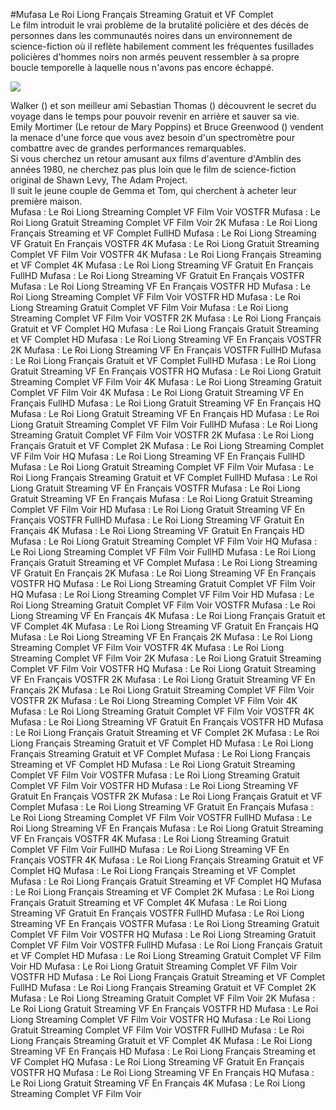 #Mufasa  Le Roi Liong Français Streaming Gratuit et VF Complet  
Le film introduit le vrai problème de la brutalité policière et des décès de personnes dans les communautés noires dans un environnement de science-fiction où il reflète habilement comment les fréquentes fusillades policières d'hommes noirs non armés peuvent ressembler à sa propre boucle temporelle à laquelle nous n'avons pas encore échappé.  
  
[![](https://i.imgur.com/qSNzIqt.png)](https://movie.rssnews.media/nTmGFFPrn.php)  
  
Walker () et son meilleur ami Sebastian Thomas () découvrent le secret du voyage dans le temps pour pouvoir revenir en arrière et sauver sa vie.  
Emily Mortimer (Le retour de Mary Poppins) et Bruce Greenwood () vendent la menace d'une force que vous avez besoin d'un spectromètre pour combattre avec de grandes performances remarquables.  
Si vous cherchez un retour amusant aux films d'aventure d'Amblin des années 1980, ne cherchez pas plus loin que le film de science-fiction original  de Shawn Levy, The Adam Project.  
Il suit le jeune couple de Gemma et Tom, qui cherchent à acheter leur première maison.  
Mufasa : Le Roi Liong Streaming Complet VF Film Voir VOSTFR
Mufasa : Le Roi Liong Gratuit Streaming Complet VF Film Voir 2K
Mufasa : Le Roi Liong Français Streaming et VF Complet FullHD
Mufasa : Le Roi Liong Streaming VF Gratuit En Français VOSTFR 4K
Mufasa : Le Roi Liong Gratuit Streaming Complet VF Film Voir VOSTFR 4K
Mufasa : Le Roi Liong Français Streaming et VF Complet 4K
Mufasa : Le Roi Liong Streaming VF Gratuit En Français FullHD
Mufasa : Le Roi Liong Streaming VF Gratuit En Français VOSTFR
Mufasa : Le Roi Liong Streaming VF En Français VOSTFR HD
Mufasa : Le Roi Liong Streaming Complet VF Film Voir VOSTFR HD
Mufasa : Le Roi Liong Streaming Gratuit Complet VF Film Voir
Mufasa : Le Roi Liong Streaming Complet VF Film Voir VOSTFR 2K
Mufasa : Le Roi Liong Français Gratuit et VF Complet HQ
Mufasa : Le Roi Liong Français Gratuit Streaming et VF Complet HD
Mufasa : Le Roi Liong Streaming VF En Français VOSTFR 2K
Mufasa : Le Roi Liong Streaming VF En Français VOSTFR FullHD
Mufasa : Le Roi Liong Français Gratuit et VF Complet FullHD
Mufasa : Le Roi Liong Gratuit Streaming VF En Français VOSTFR HQ
Mufasa : Le Roi Liong Gratuit Streaming Complet VF Film Voir 4K
Mufasa : Le Roi Liong Streaming Gratuit Complet VF Film Voir 4K
Mufasa : Le Roi Liong Gratuit Streaming VF En Français FullHD
Mufasa : Le Roi Liong Gratuit Streaming VF En Français HQ
Mufasa : Le Roi Liong Gratuit Streaming VF En Français HD
Mufasa : Le Roi Liong Gratuit Streaming Complet VF Film Voir FullHD
Mufasa : Le Roi Liong Streaming Gratuit Complet VF Film Voir VOSTFR 2K
Mufasa : Le Roi Liong Français Gratuit et VF Complet 2K
Mufasa : Le Roi Liong Streaming Complet VF Film Voir HQ
Mufasa : Le Roi Liong Streaming VF En Français FullHD
Mufasa : Le Roi Liong Gratuit Streaming Complet VF Film Voir
Mufasa : Le Roi Liong Français Streaming Gratuit et VF Complet FullHD
Mufasa : Le Roi Liong Gratuit Streaming VF En Français VOSTFR
Mufasa : Le Roi Liong Gratuit Streaming VF En Français
Mufasa : Le Roi Liong Gratuit Streaming Complet VF Film Voir HD
Mufasa : Le Roi Liong Gratuit Streaming VF En Français VOSTFR FullHD
Mufasa : Le Roi Liong Streaming VF Gratuit En Français 4K
Mufasa : Le Roi Liong Streaming VF Gratuit En Français HD
Mufasa : Le Roi Liong Gratuit Streaming Complet VF Film Voir HQ
Mufasa : Le Roi Liong Streaming Complet VF Film Voir FullHD
Mufasa : Le Roi Liong Français Gratuit Streaming et VF Complet
Mufasa : Le Roi Liong Streaming VF Gratuit En Français 2K
Mufasa : Le Roi Liong Streaming VF En Français VOSTFR HQ
Mufasa : Le Roi Liong Streaming Gratuit Complet VF Film Voir HQ
Mufasa : Le Roi Liong Streaming Complet VF Film Voir HD
Mufasa : Le Roi Liong Streaming Gratuit Complet VF Film Voir VOSTFR
Mufasa : Le Roi Liong Streaming VF En Français 4K
Mufasa : Le Roi Liong Français Gratuit et VF Complet 4K
Mufasa : Le Roi Liong Streaming VF Gratuit En Français HQ
Mufasa : Le Roi Liong Streaming VF En Français 2K
Mufasa : Le Roi Liong Streaming Complet VF Film Voir VOSTFR 4K
Mufasa : Le Roi Liong Streaming Complet VF Film Voir 2K
Mufasa : Le Roi Liong Gratuit Streaming Complet VF Film Voir VOSTFR HQ
Mufasa : Le Roi Liong Gratuit Streaming VF En Français VOSTFR 2K
Mufasa : Le Roi Liong Gratuit Streaming VF En Français 2K
Mufasa : Le Roi Liong Gratuit Streaming Complet VF Film Voir VOSTFR 2K
Mufasa : Le Roi Liong Streaming Complet VF Film Voir 4K
Mufasa : Le Roi Liong Streaming Gratuit Complet VF Film Voir VOSTFR 4K
Mufasa : Le Roi Liong Streaming VF Gratuit En Français VOSTFR HD
Mufasa : Le Roi Liong Français Gratuit Streaming et VF Complet 2K
Mufasa : Le Roi Liong Français Streaming Gratuit et VF Complet HD
Mufasa : Le Roi Liong Français Streaming Gratuit et VF Complet
Mufasa : Le Roi Liong Français Streaming et VF Complet HD
Mufasa : Le Roi Liong Gratuit Streaming Complet VF Film Voir VOSTFR
Mufasa : Le Roi Liong Streaming Gratuit Complet VF Film Voir VOSTFR HD
Mufasa : Le Roi Liong Streaming VF Gratuit En Français VOSTFR 2K
Mufasa : Le Roi Liong Français Gratuit et VF Complet
Mufasa : Le Roi Liong Streaming VF Gratuit En Français
Mufasa : Le Roi Liong Streaming Complet VF Film Voir VOSTFR FullHD
Mufasa : Le Roi Liong Streaming VF En Français
Mufasa : Le Roi Liong Gratuit Streaming VF En Français VOSTFR 4K
Mufasa : Le Roi Liong Streaming Gratuit Complet VF Film Voir FullHD
Mufasa : Le Roi Liong Streaming VF En Français VOSTFR 4K
Mufasa : Le Roi Liong Français Streaming Gratuit et VF Complet HQ
Mufasa : Le Roi Liong Français Streaming et VF Complet
Mufasa : Le Roi Liong Français Gratuit Streaming et VF Complet HQ
Mufasa : Le Roi Liong Français Streaming et VF Complet 2K
Mufasa : Le Roi Liong Français Gratuit Streaming et VF Complet 4K
Mufasa : Le Roi Liong Streaming VF Gratuit En Français VOSTFR FullHD
Mufasa : Le Roi Liong Streaming VF En Français VOSTFR
Mufasa : Le Roi Liong Streaming Gratuit Complet VF Film Voir VOSTFR HQ
Mufasa : Le Roi Liong Streaming Gratuit Complet VF Film Voir VOSTFR FullHD
Mufasa : Le Roi Liong Français Gratuit et VF Complet HD
Mufasa : Le Roi Liong Streaming Gratuit Complet VF Film Voir HD
Mufasa : Le Roi Liong Gratuit Streaming Complet VF Film Voir VOSTFR HD
Mufasa : Le Roi Liong Français Gratuit Streaming et VF Complet FullHD
Mufasa : Le Roi Liong Français Streaming Gratuit et VF Complet 2K
Mufasa : Le Roi Liong Streaming Gratuit Complet VF Film Voir 2K
Mufasa : Le Roi Liong Gratuit Streaming VF En Français VOSTFR HD
Mufasa : Le Roi Liong Streaming Complet VF Film Voir VOSTFR HQ
Mufasa : Le Roi Liong Gratuit Streaming Complet VF Film Voir VOSTFR FullHD
Mufasa : Le Roi Liong Français Streaming Gratuit et VF Complet 4K
Mufasa : Le Roi Liong Streaming VF En Français HD
Mufasa : Le Roi Liong Français Streaming et VF Complet HQ
Mufasa : Le Roi Liong Streaming VF Gratuit En Français VOSTFR HQ
Mufasa : Le Roi Liong Streaming VF En Français HQ
Mufasa : Le Roi Liong Gratuit Streaming VF En Français 4K
Mufasa : Le Roi Liong Streaming Complet VF Film Voir